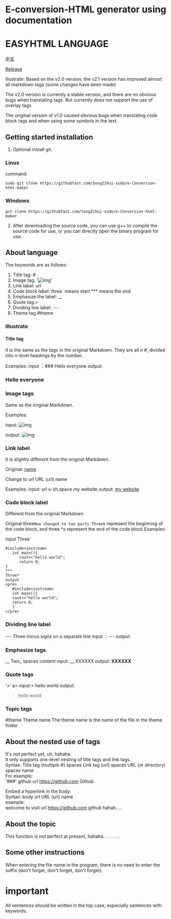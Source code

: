 # E-conversion-HTML generator using documentation    
# EASYHTML LANGUAGE   
[中文](https://github.com/SongZihui-sudo/e-Conversion-html-maker/blob/main/Use_documentation.md)  

[Release ](https://githubfast.com/SongZihui-sudo/e-Conversion-html-maker/releases)

illustrate:
Based on the v2.0 version, the v2.1 version has improved almost all markdown tags (some changes have been made)

The v2.0 version is currently a stable version, and there are no obvious bugs when translating tags. But currently does not support the use of overlay tags

The original version of v1.0 caused obvious bugs when translating code block tags and when using some symbols in the text. 

## Getting started installation  

1. Optional install git. 

### Linux 

command  

```
sudo git clone https://githubfast.com/SongZihui-sudo/e-Conversion-html-maker
```

### Windows  

```
git clone https://githubfast.com/SongZihui-sudo/e-Conversion-html-maker
```

2. After downloading the source code, you can use g++ to compile the source code for use, or you can directly open the binary program for use.   

## About language 

The keywords are as follows:
1. Title tag: #
2. Image tag: ‘![img]()’
3. Link label: url
4. Code block label: three `means start
   *** means the end
5. Emphasize the label: __
6. Quote tag:>
7. Dividing line label: ---
8. Theme tag #theme 

### illustrate 

#### Title tag

It is the same as the tags in the original Markdown. They are all n #, divided into n-level headings by the number.

Examples:
input ：### Hello everyone
output: <h3>Hello everyone</h3>


### Image tags

Same as the original Markdown.

Examples:

input: ![img](https://images.pexels.com)
   
output: ![img](https://images.pexels.com)

### Link label

It is slightly different from the original Markdown.

Original: [name](url)

Change to url URL (url) name

Examples:
input: url s-zh.space my website
output: <a href = "s-zh.space">my website</a>

### Code block label

Different from the original Markdown

Original three`
Now changed to two parts
Three `s represent the beginning of the code block, and three *s represent the end of the code block
Examples:

input
Three`
```
#include<iostream>
   int main(){
      cout<<"hello world";
      return 0;
}
***
Three*
output
<pre>
   #include<iostream>
   int main(){
   cout<<"hello world";
   return 0;
   }
</pre>
```
### Dividing line label
--- Three minus signs on a separate line
input ：---
output: </hr>

### Emphasize tags
__ Two_ spaces content
input: __ XXXXXX
output: <strong>XXXXXX</strong>

### Quote tags
'>' a>
input:> hello world
output: <blockquote>hello world</blockquote>

### Topic tags
#theme Theme name
The theme name is the name of the file in the theme folder    
## About the nested use of tags   

It's not perfect yet, uh, hahaha   
It only supports one-level nesting of title tags and link tags.     
Syntax: Title tag (multiple #) spaces Link tag (url) spaces URL (or directory) spaces name    
For example:   
'###' github url https://github.com Github       

Embed a hyperlink in the body:   
Syntax: body url URL (url) name   
example:     
welcome to visit url https://github.com github hahah.....   

## About the topic

This function is not perfect at present, hahaha. . . . . . .

## Some other instructions

When entering the file name in the program, there is no need to enter the suffix (don't forget, don't forget, don't forget).
# important
All sentences should be written in the top case, especially sentences with keywords. 

